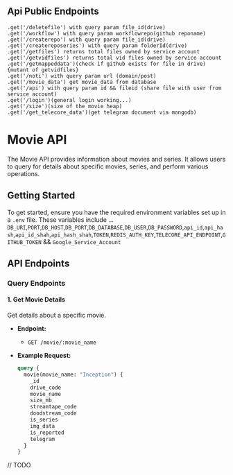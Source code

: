 <!-- _navbar.md -->

## Api Public Endpoints
```
.get('/deletefile') with query param file_id(drive)
.get('/workflow') with query param workflowrepo(github reponame)
.get('/createrepo') with query param file_id(drive)
.get('/createreposeries') with query param folderId(drive)
.get('/getfiles') returns total files owned by service account
.get('/getvidfiles') returns total vid files owned by service account
.get('/getmappeddata')(check if github exists for file in drive){mutant of getvidfiles}
.get('/noti') with query param url (domain/post)
.get('/movie_data') get movie_data from database
.get('/api') with query param id && fileid (share file with user from service account)
.get('/login')(general login working...)
.get('/size')(size of the movie heap)
.get('/get_telecore_data')(get telegram document via mongodb)
```

# Movie API

The Movie API provides information about movies and series. It allows users to query for details about specific movies, series, and perform various operations.

## Getting Started

To get started, ensure you have the required environment variables set up in a `.env` file. These variables include ...
`DB_URI`,`PORT`,`DB_HOST`,`DB_PORT`,`DB_DATABASE`,`DB_USER`,`DB_PASSWORD`,`api_id`,`api_hash`,`api_id_shah`,`api_hash_shah`,`TOKEN`,`REDIS_AUTH_KEY`,`TELECORE_API_ENDPOINT`,`GITHUB_TOKEN` && `Google_Service_Account`

## API Endpoints

### Query Endpoints

#### 1. Get Movie Details

Get details about a specific movie.

- **Endpoint:**
  - `GET /movie/:movie_name`

- **Example Request:**
  ```graphql
  query {
    movie(movie_name: "Inception") {
      _id
      drive_code
      movie_name
      size_mb
      streamtape_code
      doodstream_code
      is_series
      img_data
      is_reported
      telegram
    }
  }
// TODO
